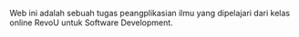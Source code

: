 Web ini adalah sebuah tugas peangplikasian ilmu yang dipelajari dari kelas online RevoU untuk Software Development.

